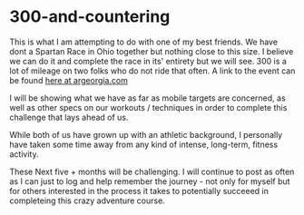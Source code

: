 # 300-and-countering

This is what I am attempting to do with one of my best friends. We have dont a Spartan Race in Ohio together but nothing close to this size. I believe we can do it and complete the race in its' entirety but we will see. 300 is a lot of mileage on two folks who do not ride that often. A link to the event can be found <a target="_blank" href="https://www.argeorgia.com/seatosea"> here at argeorgia.com</a>

I will be showing what we have as far as mobile targets are concerned, as well as other specs on our workouts / techniques in order to complete this challenge that lays ahead of us. 

While both of us have grown up with an athletic background, I personally have taken some time away from any kind of intense, long-term, fitness activity. 

These Next five + months will be challenging. I will continue to post as often as I can  just to log and help remember the journey - not only for myself but for others interested in the process it takes to potentially succeeed in completeing this crazy adventure course. 
